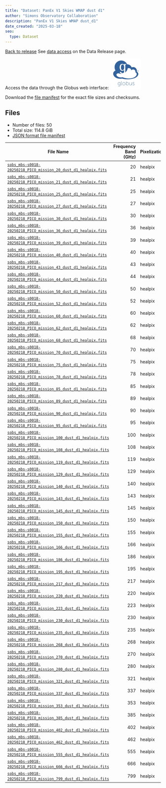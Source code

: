 ```yaml
---
title: "Dataset: PanEx V1 Skies WMAP dust d1"
author: "Simons Observatory Collaboration"
description: "PanEx V1 Skies WMAP dust_d1"
date_created: "2025-03-18"
seo:
  type: Dataset
---
```


[Back to release](./panexv1-compsep.html#datasets)
See [data access](./panexv1-compsep.html#data-access) on the Data Release page.

Access the data through the Globus web interface: [![Download via Globus](images/globus-logo.png)](https://app.globus.org/file-manager?origin_id=53b2a147-ae9d-4bbf-9d18-3b46d133d4bb&origin_path=%2Fpanexp_v1_compsep%2Fdust_d1%2F)

Download the [file manifest](https://g-0a470a.6b7bd8.0ec8.data.globus.org/panexp_v1_compsep/dust_d1/manifest.json) for the exact file sizes and checksums.

## Files

- Number of files: 50
- Total size: 114.8 GiB
- [JSON format file manifest](https://g-0a470a.6b7bd8.0ec8.data.globus.org/panexp_v1_compsep/dust_d1/manifest.json)

|                                                                                                File Name                                                                                                | Frequency Band (GHz) | Pixelization |  Size   |
| ------------------------------------------------------------------------------------------------------------------------------------------------------------------------------------------------------- | -------------------: | ------------ | ------- |
| [`sobs_mbs-s0018-20250218_PICO_mission_20_dust_d1_healpix.fits`](https://g-0a470a.6b7bd8.0ec8.data.globus.org/panexp_v1_compsep/dust_d1/sobs_mbs-s0018-20250218_PICO_mission_20_dust_d1_healpix.fits)   |                   20 | healpix      | 2.3 GiB |
| [`sobs_mbs-s0018-20250218_PICO_mission_21_dust_d1_healpix.fits`](https://g-0a470a.6b7bd8.0ec8.data.globus.org/panexp_v1_compsep/dust_d1/sobs_mbs-s0018-20250218_PICO_mission_21_dust_d1_healpix.fits)   |                   21 | healpix      | 2.3 GiB |
| [`sobs_mbs-s0018-20250218_PICO_mission_25_dust_d1_healpix.fits`](https://g-0a470a.6b7bd8.0ec8.data.globus.org/panexp_v1_compsep/dust_d1/sobs_mbs-s0018-20250218_PICO_mission_25_dust_d1_healpix.fits)   |                   25 | healpix      | 2.3 GiB |
| [`sobs_mbs-s0018-20250218_PICO_mission_27_dust_d1_healpix.fits`](https://g-0a470a.6b7bd8.0ec8.data.globus.org/panexp_v1_compsep/dust_d1/sobs_mbs-s0018-20250218_PICO_mission_27_dust_d1_healpix.fits)   |                   27 | healpix      | 2.3 GiB |
| [`sobs_mbs-s0018-20250218_PICO_mission_30_dust_d1_healpix.fits`](https://g-0a470a.6b7bd8.0ec8.data.globus.org/panexp_v1_compsep/dust_d1/sobs_mbs-s0018-20250218_PICO_mission_30_dust_d1_healpix.fits)   |                   30 | healpix      | 2.3 GiB |
| [`sobs_mbs-s0018-20250218_PICO_mission_36_dust_d1_healpix.fits`](https://g-0a470a.6b7bd8.0ec8.data.globus.org/panexp_v1_compsep/dust_d1/sobs_mbs-s0018-20250218_PICO_mission_36_dust_d1_healpix.fits)   |                   36 | healpix      | 2.3 GiB |
| [`sobs_mbs-s0018-20250218_PICO_mission_39_dust_d1_healpix.fits`](https://g-0a470a.6b7bd8.0ec8.data.globus.org/panexp_v1_compsep/dust_d1/sobs_mbs-s0018-20250218_PICO_mission_39_dust_d1_healpix.fits)   |                   39 | healpix      | 2.3 GiB |
| [`sobs_mbs-s0018-20250218_PICO_mission_40_dust_d1_healpix.fits`](https://g-0a470a.6b7bd8.0ec8.data.globus.org/panexp_v1_compsep/dust_d1/sobs_mbs-s0018-20250218_PICO_mission_40_dust_d1_healpix.fits)   |                   40 | healpix      | 2.3 GiB |
| [`sobs_mbs-s0018-20250218_PICO_mission_43_dust_d1_healpix.fits`](https://g-0a470a.6b7bd8.0ec8.data.globus.org/panexp_v1_compsep/dust_d1/sobs_mbs-s0018-20250218_PICO_mission_43_dust_d1_healpix.fits)   |                   43 | healpix      | 2.3 GiB |
| [`sobs_mbs-s0018-20250218_PICO_mission_44_dust_d1_healpix.fits`](https://g-0a470a.6b7bd8.0ec8.data.globus.org/panexp_v1_compsep/dust_d1/sobs_mbs-s0018-20250218_PICO_mission_44_dust_d1_healpix.fits)   |                   44 | healpix      | 2.3 GiB |
| [`sobs_mbs-s0018-20250218_PICO_mission_50_dust_d1_healpix.fits`](https://g-0a470a.6b7bd8.0ec8.data.globus.org/panexp_v1_compsep/dust_d1/sobs_mbs-s0018-20250218_PICO_mission_50_dust_d1_healpix.fits)   |                   50 | healpix      | 2.3 GiB |
| [`sobs_mbs-s0018-20250218_PICO_mission_52_dust_d1_healpix.fits`](https://g-0a470a.6b7bd8.0ec8.data.globus.org/panexp_v1_compsep/dust_d1/sobs_mbs-s0018-20250218_PICO_mission_52_dust_d1_healpix.fits)   |                   52 | healpix      | 2.3 GiB |
| [`sobs_mbs-s0018-20250218_PICO_mission_60_dust_d1_healpix.fits`](https://g-0a470a.6b7bd8.0ec8.data.globus.org/panexp_v1_compsep/dust_d1/sobs_mbs-s0018-20250218_PICO_mission_60_dust_d1_healpix.fits)   |                   60 | healpix      | 2.3 GiB |
| [`sobs_mbs-s0018-20250218_PICO_mission_62_dust_d1_healpix.fits`](https://g-0a470a.6b7bd8.0ec8.data.globus.org/panexp_v1_compsep/dust_d1/sobs_mbs-s0018-20250218_PICO_mission_62_dust_d1_healpix.fits)   |                   62 | healpix      | 2.3 GiB |
| [`sobs_mbs-s0018-20250218_PICO_mission_68_dust_d1_healpix.fits`](https://g-0a470a.6b7bd8.0ec8.data.globus.org/panexp_v1_compsep/dust_d1/sobs_mbs-s0018-20250218_PICO_mission_68_dust_d1_healpix.fits)   |                   68 | healpix      | 2.3 GiB |
| [`sobs_mbs-s0018-20250218_PICO_mission_70_dust_d1_healpix.fits`](https://g-0a470a.6b7bd8.0ec8.data.globus.org/panexp_v1_compsep/dust_d1/sobs_mbs-s0018-20250218_PICO_mission_70_dust_d1_healpix.fits)   |                   70 | healpix      | 2.3 GiB |
| [`sobs_mbs-s0018-20250218_PICO_mission_75_dust_d1_healpix.fits`](https://g-0a470a.6b7bd8.0ec8.data.globus.org/panexp_v1_compsep/dust_d1/sobs_mbs-s0018-20250218_PICO_mission_75_dust_d1_healpix.fits)   |                   75 | healpix      | 2.3 GiB |
| [`sobs_mbs-s0018-20250218_PICO_mission_78_dust_d1_healpix.fits`](https://g-0a470a.6b7bd8.0ec8.data.globus.org/panexp_v1_compsep/dust_d1/sobs_mbs-s0018-20250218_PICO_mission_78_dust_d1_healpix.fits)   |                   78 | healpix      | 2.3 GiB |
| [`sobs_mbs-s0018-20250218_PICO_mission_85_dust_d1_healpix.fits`](https://g-0a470a.6b7bd8.0ec8.data.globus.org/panexp_v1_compsep/dust_d1/sobs_mbs-s0018-20250218_PICO_mission_85_dust_d1_healpix.fits)   |                   85 | healpix      | 2.3 GiB |
| [`sobs_mbs-s0018-20250218_PICO_mission_89_dust_d1_healpix.fits`](https://g-0a470a.6b7bd8.0ec8.data.globus.org/panexp_v1_compsep/dust_d1/sobs_mbs-s0018-20250218_PICO_mission_89_dust_d1_healpix.fits)   |                   89 | healpix      | 2.3 GiB |
| [`sobs_mbs-s0018-20250218_PICO_mission_90_dust_d1_healpix.fits`](https://g-0a470a.6b7bd8.0ec8.data.globus.org/panexp_v1_compsep/dust_d1/sobs_mbs-s0018-20250218_PICO_mission_90_dust_d1_healpix.fits)   |                   90 | healpix      | 2.3 GiB |
| [`sobs_mbs-s0018-20250218_PICO_mission_95_dust_d1_healpix.fits`](https://g-0a470a.6b7bd8.0ec8.data.globus.org/panexp_v1_compsep/dust_d1/sobs_mbs-s0018-20250218_PICO_mission_95_dust_d1_healpix.fits)   |                   95 | healpix      | 2.3 GiB |
| [`sobs_mbs-s0018-20250218_PICO_mission_100_dust_d1_healpix.fits`](https://g-0a470a.6b7bd8.0ec8.data.globus.org/panexp_v1_compsep/dust_d1/sobs_mbs-s0018-20250218_PICO_mission_100_dust_d1_healpix.fits) |                  100 | healpix      | 2.3 GiB |
| [`sobs_mbs-s0018-20250218_PICO_mission_108_dust_d1_healpix.fits`](https://g-0a470a.6b7bd8.0ec8.data.globus.org/panexp_v1_compsep/dust_d1/sobs_mbs-s0018-20250218_PICO_mission_108_dust_d1_healpix.fits) |                  108 | healpix      | 2.3 GiB |
| [`sobs_mbs-s0018-20250218_PICO_mission_119_dust_d1_healpix.fits`](https://g-0a470a.6b7bd8.0ec8.data.globus.org/panexp_v1_compsep/dust_d1/sobs_mbs-s0018-20250218_PICO_mission_119_dust_d1_healpix.fits) |                  119 | healpix      | 2.3 GiB |
| [`sobs_mbs-s0018-20250218_PICO_mission_129_dust_d1_healpix.fits`](https://g-0a470a.6b7bd8.0ec8.data.globus.org/panexp_v1_compsep/dust_d1/sobs_mbs-s0018-20250218_PICO_mission_129_dust_d1_healpix.fits) |                  129 | healpix      | 2.3 GiB |
| [`sobs_mbs-s0018-20250218_PICO_mission_140_dust_d1_healpix.fits`](https://g-0a470a.6b7bd8.0ec8.data.globus.org/panexp_v1_compsep/dust_d1/sobs_mbs-s0018-20250218_PICO_mission_140_dust_d1_healpix.fits) |                  140 | healpix      | 2.3 GiB |
| [`sobs_mbs-s0018-20250218_PICO_mission_143_dust_d1_healpix.fits`](https://g-0a470a.6b7bd8.0ec8.data.globus.org/panexp_v1_compsep/dust_d1/sobs_mbs-s0018-20250218_PICO_mission_143_dust_d1_healpix.fits) |                  143 | healpix      | 2.3 GiB |
| [`sobs_mbs-s0018-20250218_PICO_mission_145_dust_d1_healpix.fits`](https://g-0a470a.6b7bd8.0ec8.data.globus.org/panexp_v1_compsep/dust_d1/sobs_mbs-s0018-20250218_PICO_mission_145_dust_d1_healpix.fits) |                  145 | healpix      | 2.3 GiB |
| [`sobs_mbs-s0018-20250218_PICO_mission_150_dust_d1_healpix.fits`](https://g-0a470a.6b7bd8.0ec8.data.globus.org/panexp_v1_compsep/dust_d1/sobs_mbs-s0018-20250218_PICO_mission_150_dust_d1_healpix.fits) |                  150 | healpix      | 2.3 GiB |
| [`sobs_mbs-s0018-20250218_PICO_mission_155_dust_d1_healpix.fits`](https://g-0a470a.6b7bd8.0ec8.data.globus.org/panexp_v1_compsep/dust_d1/sobs_mbs-s0018-20250218_PICO_mission_155_dust_d1_healpix.fits) |                  155 | healpix      | 2.3 GiB |
| [`sobs_mbs-s0018-20250218_PICO_mission_166_dust_d1_healpix.fits`](https://g-0a470a.6b7bd8.0ec8.data.globus.org/panexp_v1_compsep/dust_d1/sobs_mbs-s0018-20250218_PICO_mission_166_dust_d1_healpix.fits) |                  166 | healpix      | 2.3 GiB |
| [`sobs_mbs-s0018-20250218_PICO_mission_186_dust_d1_healpix.fits`](https://g-0a470a.6b7bd8.0ec8.data.globus.org/panexp_v1_compsep/dust_d1/sobs_mbs-s0018-20250218_PICO_mission_186_dust_d1_healpix.fits) |                  186 | healpix      | 2.3 GiB |
| [`sobs_mbs-s0018-20250218_PICO_mission_195_dust_d1_healpix.fits`](https://g-0a470a.6b7bd8.0ec8.data.globus.org/panexp_v1_compsep/dust_d1/sobs_mbs-s0018-20250218_PICO_mission_195_dust_d1_healpix.fits) |                  195 | healpix      | 2.3 GiB |
| [`sobs_mbs-s0018-20250218_PICO_mission_217_dust_d1_healpix.fits`](https://g-0a470a.6b7bd8.0ec8.data.globus.org/panexp_v1_compsep/dust_d1/sobs_mbs-s0018-20250218_PICO_mission_217_dust_d1_healpix.fits) |                  217 | healpix      | 2.3 GiB |
| [`sobs_mbs-s0018-20250218_PICO_mission_220_dust_d1_healpix.fits`](https://g-0a470a.6b7bd8.0ec8.data.globus.org/panexp_v1_compsep/dust_d1/sobs_mbs-s0018-20250218_PICO_mission_220_dust_d1_healpix.fits) |                  220 | healpix      | 2.3 GiB |
| [`sobs_mbs-s0018-20250218_PICO_mission_223_dust_d1_healpix.fits`](https://g-0a470a.6b7bd8.0ec8.data.globus.org/panexp_v1_compsep/dust_d1/sobs_mbs-s0018-20250218_PICO_mission_223_dust_d1_healpix.fits) |                  223 | healpix      | 2.3 GiB |
| [`sobs_mbs-s0018-20250218_PICO_mission_230_dust_d1_healpix.fits`](https://g-0a470a.6b7bd8.0ec8.data.globus.org/panexp_v1_compsep/dust_d1/sobs_mbs-s0018-20250218_PICO_mission_230_dust_d1_healpix.fits) |                  230 | healpix      | 2.3 GiB |
| [`sobs_mbs-s0018-20250218_PICO_mission_235_dust_d1_healpix.fits`](https://g-0a470a.6b7bd8.0ec8.data.globus.org/panexp_v1_compsep/dust_d1/sobs_mbs-s0018-20250218_PICO_mission_235_dust_d1_healpix.fits) |                  235 | healpix      | 2.3 GiB |
| [`sobs_mbs-s0018-20250218_PICO_mission_268_dust_d1_healpix.fits`](https://g-0a470a.6b7bd8.0ec8.data.globus.org/panexp_v1_compsep/dust_d1/sobs_mbs-s0018-20250218_PICO_mission_268_dust_d1_healpix.fits) |                  268 | healpix      | 2.3 GiB |
| [`sobs_mbs-s0018-20250218_PICO_mission_270_dust_d1_healpix.fits`](https://g-0a470a.6b7bd8.0ec8.data.globus.org/panexp_v1_compsep/dust_d1/sobs_mbs-s0018-20250218_PICO_mission_270_dust_d1_healpix.fits) |                  270 | healpix      | 2.3 GiB |
| [`sobs_mbs-s0018-20250218_PICO_mission_280_dust_d1_healpix.fits`](https://g-0a470a.6b7bd8.0ec8.data.globus.org/panexp_v1_compsep/dust_d1/sobs_mbs-s0018-20250218_PICO_mission_280_dust_d1_healpix.fits) |                  280 | healpix      | 2.3 GiB |
| [`sobs_mbs-s0018-20250218_PICO_mission_321_dust_d1_healpix.fits`](https://g-0a470a.6b7bd8.0ec8.data.globus.org/panexp_v1_compsep/dust_d1/sobs_mbs-s0018-20250218_PICO_mission_321_dust_d1_healpix.fits) |                  321 | healpix      | 2.3 GiB |
| [`sobs_mbs-s0018-20250218_PICO_mission_337_dust_d1_healpix.fits`](https://g-0a470a.6b7bd8.0ec8.data.globus.org/panexp_v1_compsep/dust_d1/sobs_mbs-s0018-20250218_PICO_mission_337_dust_d1_healpix.fits) |                  337 | healpix      | 2.3 GiB |
| [`sobs_mbs-s0018-20250218_PICO_mission_353_dust_d1_healpix.fits`](https://g-0a470a.6b7bd8.0ec8.data.globus.org/panexp_v1_compsep/dust_d1/sobs_mbs-s0018-20250218_PICO_mission_353_dust_d1_healpix.fits) |                  353 | healpix      | 2.3 GiB |
| [`sobs_mbs-s0018-20250218_PICO_mission_385_dust_d1_healpix.fits`](https://g-0a470a.6b7bd8.0ec8.data.globus.org/panexp_v1_compsep/dust_d1/sobs_mbs-s0018-20250218_PICO_mission_385_dust_d1_healpix.fits) |                  385 | healpix      | 2.3 GiB |
| [`sobs_mbs-s0018-20250218_PICO_mission_402_dust_d1_healpix.fits`](https://g-0a470a.6b7bd8.0ec8.data.globus.org/panexp_v1_compsep/dust_d1/sobs_mbs-s0018-20250218_PICO_mission_402_dust_d1_healpix.fits) |                  402 | healpix      | 2.3 GiB |
| [`sobs_mbs-s0018-20250218_PICO_mission_462_dust_d1_healpix.fits`](https://g-0a470a.6b7bd8.0ec8.data.globus.org/panexp_v1_compsep/dust_d1/sobs_mbs-s0018-20250218_PICO_mission_462_dust_d1_healpix.fits) |                  462 | healpix      | 2.3 GiB |
| [`sobs_mbs-s0018-20250218_PICO_mission_555_dust_d1_healpix.fits`](https://g-0a470a.6b7bd8.0ec8.data.globus.org/panexp_v1_compsep/dust_d1/sobs_mbs-s0018-20250218_PICO_mission_555_dust_d1_healpix.fits) |                  555 | healpix      | 2.3 GiB |
| [`sobs_mbs-s0018-20250218_PICO_mission_666_dust_d1_healpix.fits`](https://g-0a470a.6b7bd8.0ec8.data.globus.org/panexp_v1_compsep/dust_d1/sobs_mbs-s0018-20250218_PICO_mission_666_dust_d1_healpix.fits) |                  666 | healpix      | 2.3 GiB |
| [`sobs_mbs-s0018-20250218_PICO_mission_799_dust_d1_healpix.fits`](https://g-0a470a.6b7bd8.0ec8.data.globus.org/panexp_v1_compsep/dust_d1/sobs_mbs-s0018-20250218_PICO_mission_799_dust_d1_healpix.fits) |                  799 | healpix      | 2.3 GiB |
